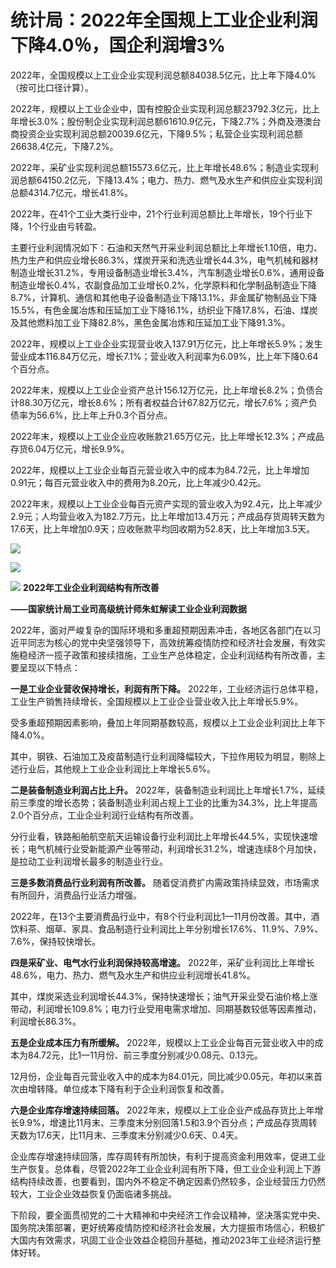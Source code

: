 # 统计局：2022年全国规上工业企业利润下降4.0％，国企利润增3%

2022年，全国规模以上工业企业实现利润总额84038.5亿元，比上年下降4.0%（按可比口径计算）。

2022年，规模以上工业企业中，国有控股企业实现利润总额23792.3亿元，比上年增长3.0%；股份制企业实现利润总额61610.9亿元，下降2.7%；外商及港澳台商投资企业实现利润总额20039.6亿元，下降9.5%；私营企业实现利润总额26638.4亿元，下降7.2%。

2022年，采矿业实现利润总额15573.6亿元，比上年增长48.6%；制造业实现利润总额64150.2亿元，下降13.4%；电力、热力、燃气及水生产和供应业实现利润总额4314.7亿元，增长41.8%。

2022年，在41个工业大类行业中，21个行业利润总额比上年增长，19个行业下降，1个行业由亏转盈。

主要行业利润情况如下：石油和天然气开采业利润总额比上年增长1.10倍，电力、热力生产和供应业增长86.3%，煤炭开采和洗选业增长44.3%，电气机械和器材制造业增长31.2%，专用设备制造业增长3.4%，汽车制造业增长0.6%，通用设备制造业增长0.4%，农副食品加工业增长0.2%，化学原料和化学制品制造业下降8.7%，计算机、通信和其他电子设备制造业下降13.1%，非金属矿物制品业下降15.5%，有色金属冶炼和压延加工业下降16.1%，纺织业下降17.8%，石油、煤炭及其他燃料加工业下降82.8%，黑色金属冶炼和压延加工业下降91.3%。

2022年，规模以上工业企业实现营业收入137.91万亿元，比上年增长5.9%；发生营业成本116.84万亿元，增长7.1%；营业收入利润率为6.09%，比上年下降0.64个百分点。

2022年末，规模以上工业企业资产总计156.12万亿元，比上年增长8.2%；负债合计88.30万亿元，增长8.6%；所有者权益合计67.82万亿元，增长7.6%；资产负债率为56.6%，比上年上升0.3个百分点。

2022年末，规模以上工业企业应收账款21.65万亿元，比上年增长12.3%；产成品存货6.04万亿元，增长9.9%。

2022年，规模以上工业企业每百元营业收入中的成本为84.72元，比上年增加0.91元；每百元营业收入中的费用为8.20元，比上年减少0.42元。

2022年末，规模以上工业企业每百元资产实现的营业收入为92.4元，比上年减少2.9元；人均营业收入为182.7万元，比上年增加13.4万元；产成品存货周转天数为17.6天，比上年增加0.9天；应收账款平均回收期为52.8天，比上年增加3.5天。

![](https://inews.gtimg.com/newsapp_bt/0/15635457907/1000)

![](https://inews.gtimg.com/newsapp_bt/0/15635457641/1000)

![](https://inews.gtimg.com/newsapp_bt/0/15635457643/1000)
**2022年工业企业利润结构有所改善**

**——国家统计局工业司高级统计师朱虹解读工业企业利润数据**

2022年，面对严峻复杂的国际环境和多重超预期因素冲击，各地区各部门在以习近平同志为核心的党中央坚强领导下，高效统筹疫情防控和经济社会发展，有效实施稳经济一揽子政策和接续措施，工业生产总体稳定，企业利润结构有所改善，主要呈现以下特点：

**一是工业企业营收保持增长，利润有所下降。** 2022年，工业经济运行总体平稳，工业生产销售持续增长，全国规模以上工业企业营业收入比上年增长5.9%。

受多重超预期因素影响，叠加上年同期基数较高，规模以上工业企业利润比上年下降4.0%。

其中，钢铁、石油加工及疫苗制造行业利润降幅较大，下拉作用较为明显，剔除上述行业后，其他规上工业企业利润比上年增长5.6%。

**二是装备制造业利润占比上升。**
2022年，装备制造业利润比上年增长1.7%，延续前三季度的增长态势；装备制造业利润占规上工业的比重为34.3%，比上年提高2.0个百分点，工业企业利润行业结构有所改善。

分行业看，铁路船舶航空航天运输设备行业利润比上年增长44.5%，实现快速增长；电气机械行业受新能源产业等带动，利润增长31.2%，增速连续8个月加快，是拉动工业利润增长最多的制造业行业。

**三是多数消费品行业利润有所改善。** 随着促消费扩内需政策持续显效，市场需求有所回升，消费品行业活力增强。

2022年，在13个主要消费品行业中，有8个行业利润比1—11月份改善。其中，酒饮料茶、烟草、家具、食品制造行业利润比上年分别增长17.6%、11.9%、7.9%、7.6%，保持较快增长。

**四是采矿业、电气水行业利润保持较高增速。** 2022年，采矿业利润比上年增长48.6%，电力、热力、燃气及水生产和供应业利润增长41.8%。

其中，煤炭采选业利润增长44.3%，保持快速增长；油气开采业受石油价格上涨带动，利润增长109.8%；电力行业受用电需求增加、同期基数较低等因素推动，利润增长86.3%。

**五是企业成本压力有所缓解。**
2022年，规模以上工业企业每百元营业收入中的成本为84.72元，比1—11月份、前三季度分别减少0.08元、0.13元。

12月份，企业每百元营业收入中的成本为84.01元，同比减少0.05元，年初以来首次由增转降。单位成本下降有利于企业利润恢复和改善。

**六是企业库存增速持续回落。**
2022年末，规模以上工业企业产成品存货比上年增长9.9%，增速比11月末、三季度末分别回落1.5和3.9个百分点；产成品存货周转天数为17.6天，比11月末、三季度末分别减少0.6天、0.4天。

企业库存增速持续回落，库存周转有所加快，有利于提高资金利用效率，促进工业生产恢复。总体看，尽管2022年工业企业利润有所下降，但工业企业利润上下游结构持续改善，也要看到，国内外不稳定不确定因素仍然较多，企业经营压力仍然较大，工业企业效益恢复仍面临诸多挑战。

下阶段，要全面贯彻党的二十大精神和中央经济工作会议精神，坚决落实党中央、国务院决策部署，更好统筹疫情防控和经济社会发展，大力提振市场信心，积极扩大国内有效需求，巩固工业企业效益企稳回升基础，推动2023年工业经济运行整体好转。

